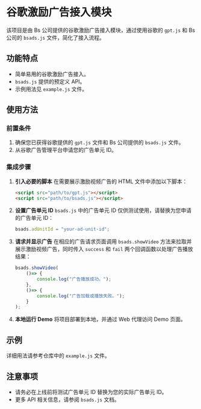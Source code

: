 # 谷歌激励广告接入模块

该项目是由 Bs 公司提供的谷歌激励广告接入模块，通过使用谷歌的 `gpt.js` 和 Bs 公司的 `bsads.js` 文件，简化了接入流程。

## 功能特点
- 简单易用的谷歌激励广告接入。
- `bsads.js` 提供的预定义 API。
- 示例用法见 `example.js` 文件。

## 使用方法

### 前置条件
1. 确保您已获得谷歌提供的 `gpt.js` 文件和 Bs 公司提供的 `bsads.js` 文件。
2. 从谷歌广告管理平台申请您的广告单元 ID。

### 集成步骤

1. **引入必要的脚本**
   在需要展示激励视频广告的 HTML 文件中添加以下脚本：

   ```html
   <script src="path/to/gpt.js"></script>
   <script src="path/to/bsads.js"></script>
   ```

2. **设置广告单元 ID**
   `bsads.js` 中的广告单元 ID 仅供测试使用，请替换为您申请的广告单元 ID：

   ```javascript
   bsads.adUnitId = "your-ad-unit-id";
   ```

3. **请求并显示广告**
   在相应的广告请求页面调用 `bsads.showVideo` 方法来拉取并展示激励视频广告，同时传入 `success` 和 `fail` 两个回调函数以处理广告播放结果：

   ```javascript
   bsads.showVideo(
       ()=> {
           console.log("广告播放成功。");
       },
       ()=> {
           console.log("广告加载或播放失败。");
       }
   );
   ```

4. **本地运行 Demo**
   将项目部署到本地，并通过 Web 代理访问 Demo 页面。

## 示例
详细用法请参考仓库中的 `example.js` 文件。

## 注意事项
- 请务必在上线前将测试广告单元 ID 替换为您的实际广告单元 ID。
- 更多 API 相关信息，请参阅 `bsads.js` 文档。